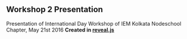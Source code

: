 ## Workshop 2 Presentation

Presentation of International Day Workshop of IEM Kolkata Nodeschool Chapter, May 21st 2016
**Created in [reveal.js](https://github.com/hakimel/reveal.js)**
